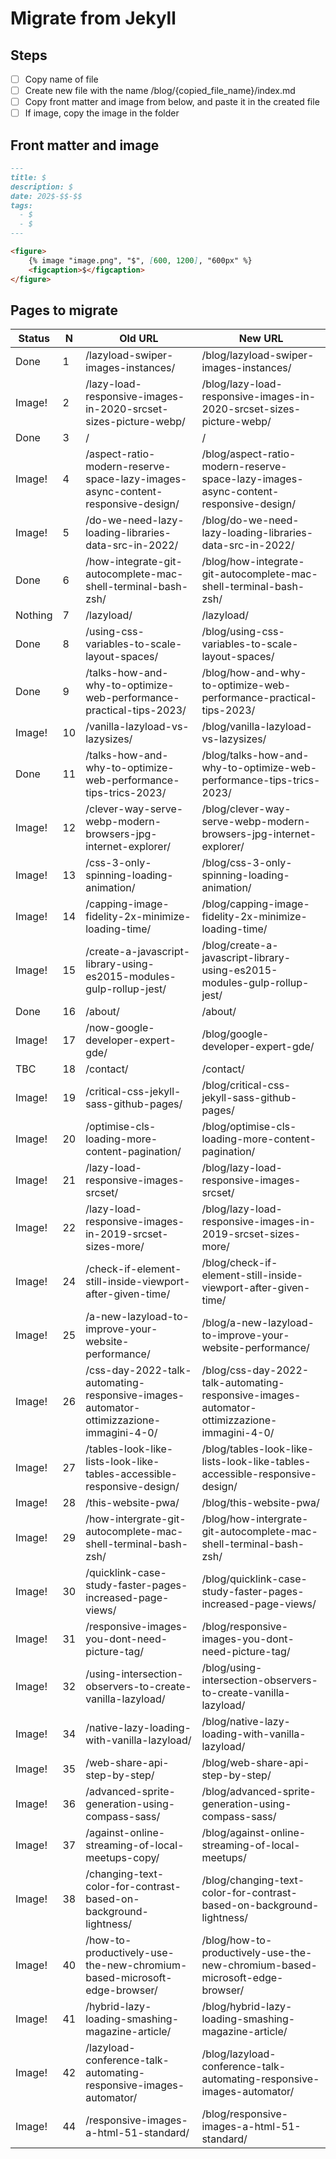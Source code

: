 # Migrate from Jekyll

## Steps

- [ ] Copy name of file
- [ ] Create new file with the name /blog/{copied_file_name}/index.md
- [ ] Copy front matter and image from below, and paste it in the created file
- [ ] If image, copy the image in the folder

## Front matter and image

```md
---
title: $
description: $
date: 202$-$$-$$
tags:
  - $
  - $
---

<figure>
	{% image "image.png", "$", [600, 1200], "600px" %}
	<figcaption>$</figcaption>
</figure>
```

## Pages to migrate

| Status  | N   | Old URL                                                                                | New URL                                                                                     |
| ------- | --- | -------------------------------------------------------------------------------------- | ------------------------------------------------------------------------------------------- |
| Done    | 1   | /lazyload-swiper-images-instances/                                                     | /blog/lazyload-swiper-images-instances/                                                     |
| Image!  | 2   | /lazy-load-responsive-images-in-2020-srcset-sizes-picture-webp/                        | /blog/lazy-load-responsive-images-in-2020-srcset-sizes-picture-webp/                        |
| Done    | 3   | /                                                                                      | /                                                                                           |
| Image!  | 4   | /aspect-ratio-modern-reserve-space-lazy-images-async-content-responsive-design/        | /blog/aspect-ratio-modern-reserve-space-lazy-images-async-content-responsive-design/        |
| Image!  | 5   | /do-we-need-lazy-loading-libraries-data-src-in-2022/                                   | /blog/do-we-need-lazy-loading-libraries-data-src-in-2022/                                   |
| Done    | 6   | /how-integrate-git-autocomplete-mac-shell-terminal-bash-zsh/                           | /blog/how-integrate-git-autocomplete-mac-shell-terminal-bash-zsh/                           |
| Nothing | 7   | /lazyload/                                                                             | /lazyload/                                                                                  |
| Done    | 8   | /using-css-variables-to-scale-layout-spaces/                                           | /blog/using-css-variables-to-scale-layout-spaces/                                           |
| Done    | 9   | /talks-how-and-why-to-optimize-web-performance-practical-tips-2023/                    | /blog/how-and-why-to-optimize-web-performance-practical-tips-2023/                          |
| Image!  | 10  | /vanilla-lazyload-vs-lazysizes/                                                        | /blog/vanilla-lazyload-vs-lazysizes/                                                        |
| Done    | 11  | /talks-how-and-why-to-optimize-web-performance-tips-trics-2023/                        | /blog/talks-how-and-why-to-optimize-web-performance-tips-trics-2023/                        |
| Image!  | 12  | /clever-way-serve-webp-modern-browsers-jpg-internet-explorer/                          | /blog/clever-way-serve-webp-modern-browsers-jpg-internet-explorer/                          |
| Image!  | 13  | /css-3-only-spinning-loading-animation/                                                | /blog/css-3-only-spinning-loading-animation/                                                |
| Image!  | 14  | /capping-image-fidelity-2x-minimize-loading-time/                                      | /blog/capping-image-fidelity-2x-minimize-loading-time/                                      |
| Image!  | 15  | /create-a-javascript-library-using-es2015-modules-gulp-rollup-jest/                    | /blog/create-a-javascript-library-using-es2015-modules-gulp-rollup-jest/                    |
| Done    | 16  | /about/                                                                                | /about/                                                                                     |
| Image!  | 17  | /now-google-developer-expert-gde/                                                      | /blog/google-developer-expert-gde/                                                          |
| TBC     | 18  | /contact/                                                                              | /contact/                                                                                   |
| Image!  | 19  | /critical-css-jekyll-sass-github-pages/                                                | /blog/critical-css-jekyll-sass-github-pages/                                                |
| Image!  | 20  | /optimise-cls-loading-more-content-pagination/                                         | /blog/optimise-cls-loading-more-content-pagination/                                         |
| Image!  | 21  | /lazy-load-responsive-images-srcset/                                                   | /blog/lazy-load-responsive-images-srcset/                                                   |
| Image!  | 22  | /lazy-load-responsive-images-in-2019-srcset-sizes-more/                                | /blog/lazy-load-responsive-images-in-2019-srcset-sizes-more/                                |
| Image!  | 24  | /check-if-element-still-inside-viewport-after-given-time/                              | /blog/check-if-element-still-inside-viewport-after-given-time/                              |
| Image!  | 25  | /a-new-lazyload-to-improve-your-website-performance/                                   | /blog/a-new-lazyload-to-improve-your-website-performance/                                   |
| Image!  | 26  | /css-day-2022-talk-automating-responsive-images-automator-ottimizzazione-immagini-4-0/ | /blog/css-day-2022-talk-automating-responsive-images-automator-ottimizzazione-immagini-4-0/ |
| Image!  | 27  | /tables-look-like-lists-look-like-tables-accessible-responsive-design/                 | /blog/tables-look-like-lists-look-like-tables-accessible-responsive-design/                 |
| Image!  | 28  | /this-website-pwa/                                                                     | /blog/this-website-pwa/                                                                     |
| Image!  | 29  | /how-intergrate-git-autocomplete-mac-shell-terminal-bash-zsh/                          | /blog/how-intergrate-git-autocomplete-mac-shell-terminal-bash-zsh/                          |
| Image!  | 30  | /quicklink-case-study-faster-pages-increased-page-views/                               | /blog/quicklink-case-study-faster-pages-increased-page-views/                               |
| Image!  | 31  | /responsive-images-you-dont-need-picture-tag/                                          | /blog/responsive-images-you-dont-need-picture-tag/                                          |
| Image!  | 32  | /using-intersection-observers-to-create-vanilla-lazyload/                              | /blog/using-intersection-observers-to-create-vanilla-lazyload/                              |
| Image!  | 34  | /native-lazy-loading-with-vanilla-lazyload/                                            | /blog/native-lazy-loading-with-vanilla-lazyload/                                            |
| Image!  | 35  | /web-share-api-step-by-step/                                                           | /blog/web-share-api-step-by-step/                                                           |
| Image!  | 36  | /advanced-sprite-generation-using-compass-sass/                                        | /blog/advanced-sprite-generation-using-compass-sass/                                        |
| Image!  | 37  | /against-online-streaming-of-local-meetups-copy/                                       | /blog/against-online-streaming-of-local-meetups/                                            |
| Image!  | 38  | /changing-text-color-for-contrast-based-on-background-lightness/                       | /blog/changing-text-color-for-contrast-based-on-background-lightness/                       |
| Image!  | 40  | /how-to-productively-use-the-new-chromium-based-microsoft-edge-browser/                | /blog/how-to-productively-use-the-new-chromium-based-microsoft-edge-browser/                |
| Image!  | 41  | /hybrid-lazy-loading-smashing-magazine-article/                                        | /blog/hybrid-lazy-loading-smashing-magazine-article/                                        |
| Image!  | 42  | /lazyload-conference-talk-automating-responsive-images-automator/                      | /blog/lazyload-conference-talk-automating-responsive-images-automator/                      |
| Image!  | 44  | /responsive-images-a-html-51-standard/                                                 | /blog/responsive-images-a-html-51-standard/                                                 |
